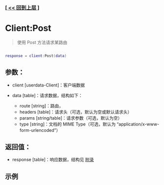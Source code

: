 ### [[ << 回到上层 ]](index.md)

# Client:Post

> 使用 Post 方法请求某路由

```lua

response = client:Post(data)

```

## 参数：

+ client [userdata-Client]：客户端数据
+ data [table]：请求数据，结构如下：

    + route [string]：路由，
    + headers [table]：请求头（可选，默认为空或默认请求头）
    + params [string/table]：请求参数（可选，默认为空）
    + type [string]：文档的 MIME Type（可选，默认为 “application/x-www-form-urlencoded”）

## 返回值：

+ response [table]：响应数据，结构见 [附录](appendix.md)

## 示例

```lua

```